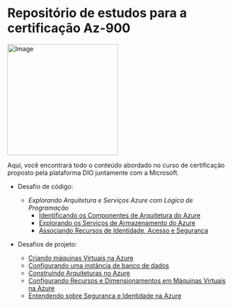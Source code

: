 # Repositório de estudos para a certificação Az-900
<img src="https://github.com/user-attachments/assets/7fa7a5ef-e1fd-4bf2-a010-2b5057f40e29" alt="Image" width="250" aling="center"/>

Aqui, você encontrará todo o conteúdo abordado no curso de certificação proposto pela plataforma DIO juntamente com a Microsoft.
- Desafio de código:
  - *Explorando Arquitetura e Serviços Azure com Lógica de Programação*
     - [Identificando os Componentes de Arquitetura do Azure](https://github.com/Amandapvln/Az-900_Study/blob/main/desafio-logica-1.md)
     - [Explorando os Serviços de Armazenamento do Azure](https://github.com/Amandapvln/Az-900_Study/blob/main/desafio-logica-2.md)
     - [Associando Recursos de Identidade, Acesso e Segurança](https://github.com/Amandapvln/Az-900_Study/blob/main/desafio-logica-3.md)
    
- Desafios de projeto:
   - [Criando máquinas Virtuais na Azure](https://github.com/Amandapvln/Az-900_Study/blob/main/azure-vm-setup.md)
   - [Configurando uma instância de banco de dados](https://github.com/Amandapvln/Az-900_Study/blob/main/azure-db.md)
   - [Construindo Arquiteturas no Azure](https://github.com/Amandapvln/Az-900_Study/blob/main/azure-architecture.md)
   - [Configurando Recursos e Dimensionamentos em Máquinas Virtuais na Azure](https://github.com/Amandapvln/Az-900_Study/blob/main/recursos-e-dimensionamentos-vm.md)
   - [Entendendo sobre Segurança e Identidade na Azure](https://github.com/Amandapvln/Az-900_Study/blob/main/security%26identity.md)
